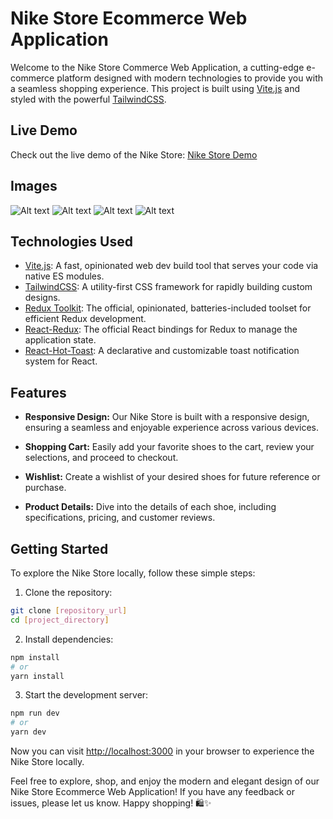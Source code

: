 # Nike Store Ecommerce Web Application

Welcome to the Nike Store Commerce Web Application, a cutting-edge e-commerce platform designed with modern technologies to provide you with a seamless shopping experience. This project is built using [Vite.js](https://vitejs.dev/) and styled with the powerful [TailwindCSS](https://tailwindcss.com/).

## Live Demo

Check out the live demo of the Nike Store: [Nike Store Demo](https://aditya-nike-store.netlify.app/)

## Images

![Alt text](image.png)
![Alt text](image-1.png)
![Alt text](image-2.png)
![Alt text](image-3.png)

## Technologies Used

- [Vite.js](https://vitejs.dev/): A fast, opinionated web dev build tool that serves your code via native ES modules.
- [TailwindCSS](https://tailwindcss.com/): A utility-first CSS framework for rapidly building custom designs.
- [Redux Toolkit](https://redux-toolkit.js.org/): The official, opinionated, batteries-included toolset for efficient Redux development.
- [React-Redux](https://react-redux.js.org/): The official React bindings for Redux to manage the application state.
- [React-Hot-Toast](https://react-redux.js.org/): A declarative and customizable toast notification system for React.

## Features

- **Responsive Design:** Our Nike Store is built with a responsive design, ensuring a seamless and enjoyable experience across various devices.

- **Shopping Cart:** Easily add your favorite shoes to the cart, review your selections, and proceed to checkout.

- **Wishlist:** Create a wishlist of your desired shoes for future reference or purchase.

- **Product Details:** Dive into the details of each shoe, including specifications, pricing, and customer reviews.

## Getting Started

To explore the Nike Store locally, follow these simple steps:

1. Clone the repository:


```bash
git clone [repository_url]
cd [project_directory]
```

2. Install dependencies:

```bash
npm install
# or
yarn install
```

3. Start the development server:

```bash
npm run dev
# or
yarn dev
```

Now you can visit [http://localhost:3000](http://localhost:3000) in your browser to experience the Nike Store locally.

Feel free to explore, shop, and enjoy the modern and elegant design of our Nike Store Ecommerce Web Application! If you have any feedback or issues, please let us know. Happy shopping! 🛍️✨
